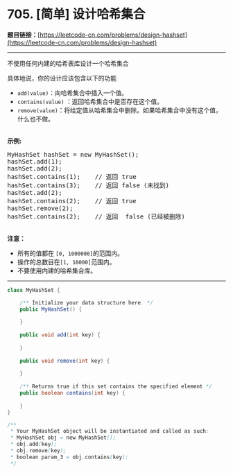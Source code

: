 # 705. [简单] 设计哈希集合

**题目链接：**[https://leetcode-cn.com/problems/design-hashset](https://leetcode-cn.com/problems/design-hashset)

---

<div class="content__1Y2H">
 <div class="notranslate">
  <p>不使用任何内建的哈希表库设计一个哈希集合</p> 
  <p>具体地说，你的设计应该包含以下的功能</p> 
  <ul> 
   <li><code>add(value)</code>：向哈希集合中插入一个值。</li> 
   <li><code>contains(value)</code> ：返回哈希集合中是否存在这个值。</li> 
   <li><code>remove(value)</code>：将给定值从哈希集合中删除。如果哈希集合中没有这个值，什么也不做。</li> 
  </ul> 
  <p><br> <strong>示例:</strong></p> 
  <pre class="language-text">MyHashSet hashSet = new MyHashSet();
hashSet.add(1); &nbsp; &nbsp; &nbsp; &nbsp; 
hashSet.add(2); &nbsp; &nbsp; &nbsp; &nbsp; 
hashSet.contains(1); &nbsp;&nbsp;&nbsp;// 返回 true
hashSet.contains(3); &nbsp;&nbsp;&nbsp;// 返回 false (未找到)
hashSet.add(2); &nbsp; &nbsp; &nbsp; &nbsp; &nbsp;
hashSet.contains(2); &nbsp;&nbsp;&nbsp;// 返回 true
hashSet.remove(2); &nbsp; &nbsp; &nbsp; &nbsp; &nbsp;
hashSet.contains(2); &nbsp;&nbsp;&nbsp;// 返回  false (已经被删除)
</pre> 
  <p><br> <strong>注意：</strong></p> 
  <ul> 
   <li>所有的值都在&nbsp;<code>[0, 1000000]</code>的范围内。</li> 
   <li>操作的总数目在<code>[1, 10000]</code>范围内。</li> 
   <li>不要使用内建的哈希集合库。</li> 
  </ul> 
 </div>
</div>

---

```java
class MyHashSet {

    /** Initialize your data structure here. */
    public MyHashSet() {
        
    }
    
    public void add(int key) {
        
    }
    
    public void remove(int key) {
        
    }
    
    /** Returns true if this set contains the specified element */
    public boolean contains(int key) {
        
    }
}

/**
 * Your MyHashSet object will be instantiated and called as such:
 * MyHashSet obj = new MyHashSet();
 * obj.add(key);
 * obj.remove(key);
 * boolean param_3 = obj.contains(key);
 */
```